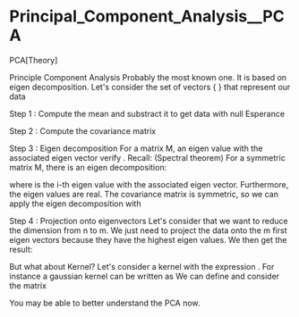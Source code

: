 # Principal_Component_Analysis__PCA
PCA[Theory]

Principle Component Analysis
Probably the most known one. It is based on eigen decomposition.
Let's consider the set of vectors { 
 } that represent our data
 

Step 1 : Compute the mean and substract it to get data with null Esperance

Step 2 : Compute the covariance matrix

Step 3 : Eigen decomposition
For a matrix M, an eigen value 
 with the associated eigen vector 
 verify 
.
Recall: (Spectral theorem) For a symmetric matrix M, there is an eigen decomposition:

where 
 is the i-th eigen value with 
 the associated eigen vector. Furthermore, the eigen values are real.
The covariance matrix 
 is symmetric, so we can apply the eigen decomposition 
 with 
 
Step 4 : Projection onto eigenvectors
Let's consider that we want to reduce the dimension from n to m. We just need to project the data onto the m first eigen vectors because they have the highest eigen values. We then get the result:

But what about Kernel?
Let's consider a kernel with the expression 
. For instance a gaussian kernel can be written as 
We can define 
 and consider the matrix 
 
You may be able to better understand the PCA now.
